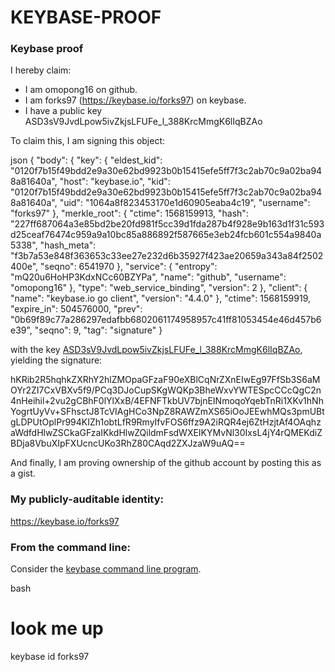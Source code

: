 # KEYBASE-PROOF
### Keybase proof

I hereby claim:

  * I am omopong16 on github.
  * I am forks97 (https://keybase.io/forks97) on keybase.
  * I have a public key ASD3sV9JvdLpow5ivZkjsLFUFe_l_388KrcMmgK6lIqBZAo

To claim this, I am signing this object:

json
{
  "body": {
    "key": {
      "eldest_kid": "0120f7b15f49bdd2e9a30e62bd9923b0b15415efe5ff7f3c2ab70c9a02ba948a81640a",
      "host": "keybase.io",
      "kid": "0120f7b15f49bdd2e9a30e62bd9923b0b15415efe5ff7f3c2ab70c9a02ba948a81640a",
      "uid": "1064a8f823453170e1d60905eaba4c19",
      "username": "forks97"
    },
    "merkle_root": {
      "ctime": 1568159913,
      "hash": "227ff687064a3e85bd2be20fd981f5cc39d1fda287b4f928e9b163d1f31c593d25ceaf76474c959a9a10bc85a886892f587665e3eb24fcb601c554a9840a5338",
      "hash_meta": "f3b7a53e848f363653c33ee27e232d6b35927f423ae20659a343a84f2502400e",
      "seqno": 6541970
    },
    "service": {
      "entropy": "mQ20u6HoHP3KdxNCc60BZYPa",
      "name": "github",
      "username": "omopong16"
    },
    "type": "web_service_binding",
    "version": 2
  },
  "client": {
    "name": "keybase.io go client",
    "version": "4.4.0"
  },
  "ctime": 1568159919,
  "expire_in": 504576000,
  "prev": "0b69f89c77a286297edafbb6802061174958957c41ff81053454e46d457b6e39",
  "seqno": 9,
  "tag": "signature"
}


with the key [ASD3sV9JvdLpow5ivZkjsLFUFe_l_388KrcMmgK6lIqBZAo](https://keybase.io/forks97), yielding the signature:


hKRib2R5hqhkZXRhY2hlZMOpaGFzaF90eXBlCqNrZXnEIwEg97FfSb3S6aMOYr2ZI7CxVBXv5f9/PCq3DJoCupSKgWQKp3BheWxvYWTESpcCCcQgC2n4nHeihil+2vu2gCBhF0lYlXxB/4EFNFTkbUV7bjnEINmoqoYqebTnRi1XKv1hNhYogrtUyVv+SFhsctJ8TcVIAgHCo3NpZ8RAWZmXS65iOoJEEwhMQs3pmUBtgLDPUtOplPr994KIZh1obtLfR9RmyIfvFOS6ffz9A2iRQR4ej6ZtHzjtAf4OAqhzaWdfdHlwZSCkaGFzaIKkdHlwZQildmFsdWXEIKYMvNl30IxsL4jY4rQMEKdiZBDja8VbuXIpFXUcncUKo3RhZ80CAqd2ZXJzaW9uAQ==



And finally, I am proving ownership of the github account by posting this as a gist.

### My publicly-auditable identity:

https://keybase.io/forks97

### From the command line:

Consider the [keybase command line program](https://keybase.io/download).

bash
# look me up
keybase id forks97
